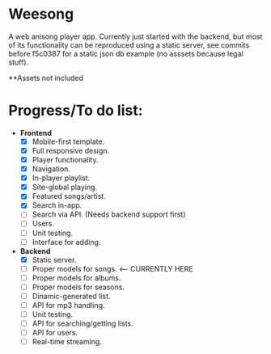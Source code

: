 # Weesong
A web anisong player app. 
Currently just started with the backend, but most of its functionality can be reproduced using a static server, see commits before f5c0387 for a static json db example (no asssets because legal stuff).

**Assets not included

# Progress/To do list:
* **Frontend**
  * [x] Mobile-first template.
  * [x] Full responsive design.
  * [x] Player functionality.
  * [x] Navigation.
  * [x] In-player playlist.
  * [x] Site-global playing.
  * [x] Featured songs/artist. 
  * [x] Search in-app.
  * [ ] Search via API. (Needs backend support first)
  * [ ] Users.
  * [ ] Unit testing.
  * [ ] Interface for adding. 
  
* **Backend**
  * [x] Static server.
  * [ ] Proper models for songs. <-- CURRENTLY HERE
  * [ ] Proper models for albums.
  * [ ] Proper models for seasons.
  * [ ] Dinamic-generated list.
  * [ ] API for mp3 handling.
  * [ ] Unit testing.
  * [ ] API for searching/getting lists.
  * [ ] API for users.
  * [ ] Real-time streaming.
